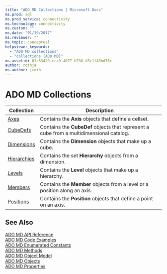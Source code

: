 ```yaml
---
title: "ADO MD Collections | Microsoft Docs"
ms.prod: sql
ms.prod_service: connectivity
ms.technology: connectivity
ms.custom: ""
ms.date: "01/19/2017"
ms.reviewer: ""
ms.topic: conceptual
helpviewer_keywords: 
  - "ADO MD collections"
  - "collections [ADO MD]"
ms.assetid: 01c53429-ccc9-4077-b738-d3c1f43bd76c
author: rothja
ms.author: jroth
---
```

# ADO MD Collections

|Collection|Description|  
|-|-|  
|[Axes](../../../ado/reference/ado-md-api/axes-collection-ado-md.md)|Contains the **Axis** objects that define a cellset.|  
|[CubeDefs](../../../ado/reference/ado-md-api/cubedef-object-ado-md.md)|Contains the **CubeDef** objects that represent a cube from a multidimensional catalog.|  
|[Dimensions](../../../ado/reference/ado-md-api/dimension-object-ado-md.md)|Contains the **Dimension** objects that make up a cube.|  
|[Hierarchies](../../../ado/reference/ado-md-api/hierarchy-object-ado-md.md)|Contains the set **Hierarchy** objects from a dimension.|  
|[Levels](../../../ado/reference/ado-md-api/level-object-ado-md.md)|Contains the **Level** objects that make up a hierarchy.|  
|[Members](../../../ado/reference/ado-md-api/members-collection-ado-md.md)|Contains the **Member** objects from a level or a position along an axis.|  
|[Positions](../../../ado/reference/ado-md-api/positions-collection-ado-md.md)|Contains the **Position** objects that define a point on an axis.|  
  
## See Also  
 [ADO MD API Reference](../../../ado/reference/ado-md-api/ado-md-api-reference.md)   
 [ADO MD Code Examples](../../../ado/reference/ado-md-api/ado-md-code-examples.md)   
 [ADO MD Enumerated Constants](../../../ado/reference/ado-md-api/ado-md-enumerated-constants.md)   
 [ADO MD Methods](../../../ado/reference/ado-md-api/ado-md-methods.md)   
 [ADO MD Object Model](../../../ado/reference/ado-md-api/ado-md-object-model.md)   
 [ADO MD Objects](../../../ado/reference/ado-md-api/ado-md-objects.md)   
 [ADO MD Properties](../../../ado/reference/ado-md-api/ado-md-properties.md)

